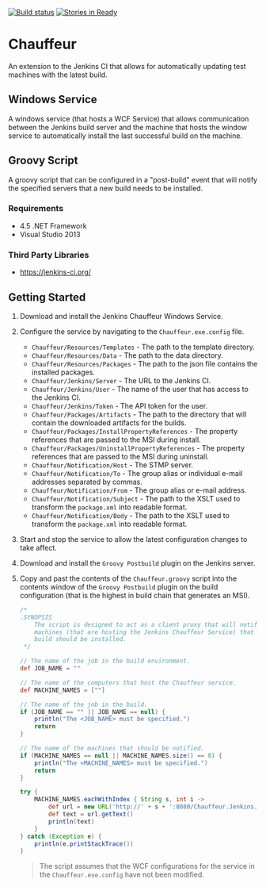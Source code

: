 [![Build status](https://ci.appveyor.com/api/projects/status/c46okqadhrke0at7/branch/master?svg=true)](https://ci.appveyor.com/project/Jumpercables/chauffeur/branch/master)
[![Stories in Ready](https://badge.waffle.io/Jumpercables/Chauffeur.svg?label=ready&title=Ready)](http://waffle.io/Jumpercables/Chauffeur)

# Chauffeur #
An extension to the Jenkins CI that allows for automatically updating test machines with the latest build.

## Windows Service ##
A windows service (that hosts a WCF Service) that allows communication between the Jenkins build server and the machine that hosts the window service to automatically
install the last successful build on the machine.

## Groovy Script ##
A groovy script that can be configured in a "post-build" event that will notify the specified servers that a new build needs to be installed.

### Requirements ###
- 4.5 .NET Framework
- Visual Studio 2013

### Third Party Libraries ###
- https://jenkins-ci.org/ 


## Getting Started ##

1. Download and install the Jenkins Chauffeur Windows Service.
2. Configure the service by navigating to the `Chauffeur.exe.config` file.

    - `Chauffeur/Resources/Templates` - The path to the template directory.
    - `Chauffeur/Resources/Data` - The path to the data directory.
    - `Chauffeur/Resources/Packages` - The path to the json file contains the installed packages.
    - `Chauffeur/Jenkins/Server` - The URL to the Jenkins CI.
    - `Chauffeur/Jenkins/User` - The name of the user that has access to the Jenkins CI.
    - `Chauffeur/Jenkins/Token` - The API token for the user.
    - `Chauffeur/Packages/Artifacts` - The path to the directory that will contain the downloaded artifacts for the builds.
    - `Chauffeur/Packages/InstallPropertyReferences` - The property references that are passed to the MSI during install.
    - `Chauffeur/Packages/UninstallPropertyReferences` - The property references that are passed to the MSI during uninstall.
    - `Chauffeur/Notification/Host` - The STMP server.
    - `Chauffeur/Notification/To` - The group alias or individual e-mail addresses separated by commas.
    - `Chauffeur/Notification/From` - The group alias or e-mail address.    
    - `Chauffeur/Notification/Subject` - The path to the XSLT used to transform the `package.xml` into readable format.
    - `Chauffeur/Notification/Body` - The path to the XSLT used to transform the `package.xml` into readable format.

3. Start and stop the service to allow the latest configuration changes to take affect.
4. Download and install the `Groovy Postbuild` plugin on the Jenkins server.
5. Copy and past the contents of the `Chauffeur.groovy` script into the contents window of the `Groovy Postbuild` plugin on the build configuration (that is the highest in build chain that generates an MSI).    

    ```groovy
    /*
    .SYNOPSIS
        The script is designed to act as a client proxy that will notify the
        machines (that are hosting the Jenkins Chauffeur Service) that a new
        build should be installed.    
     */

    // The name of the job in the build environment.
    def JOB_NAME = ""

    // The name of the computers that host the Chauffeur service.
    def MACHINE_NAMES = [""]

    // The name of the job in the build.
    if (JOB_NAME == "" || JOB_NAME == null) {
        println("The <JOB_NAME> must be specified.")
        return
    }

    // The name of the machines that should be notified.
    if (MACHINE_NAMES == null || MACHINE_NAMES.size() == 0) {
        println("The <MACHINE_NAMES> must be specified.")
        return
    }

    try {
        MACHINE_NAMES.eachWithIndex { String s, int i ->
            def url = new URL('http://' + s + ':8080/Chauffeur.Jenkins.Services/ChauffeurService/rest/InstallLastSuccessfulBuild/' + JOB_NAME)
            def text = url.getText()
            println(text)
        }
    } catch (Exception e) {
        println(e.printStackTrace())
    }
    ```
    > The script assumes that the WCF configurations for the service in the `Chauffeur.exe.config` have not been modified. 
